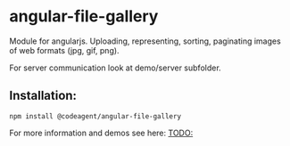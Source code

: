 # angular-file-gallery

Module for angularjs. 
Uploading, representing, sorting, paginating images of web formats (jpg, gif, png).

For server communication look at demo/server subfolder.

## Installation:

```
npm install @codeagent/angular-file-gallery
```

For more information and demos see here: [TODO:](https://)

